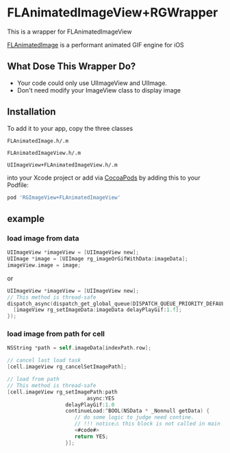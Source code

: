 # FLAnimatedImageView+RGWrapper
This is a wrapper for FLAnimatedImageView

[FLAnimatedImage](https://github.com/Flipboard/FLAnimatedImage) is a performant animated GIF engine for iOS

## What Dose This Wrapper Do?

- Your code could only use UIImageView and UIImage. 
- Don't need modify your ImageView class to display image

## Installation

To add it to your app, copy the three classes 

`FLAnimatedImage.h/.m`

`FLAnimatedImageView.h/.m`

`UIImageView+FLAnimatedImageView.h/.m`

into your Xcode project or add via [CocoaPods](http://cocoapods.org) by adding this to your Podfile:

```ruby
pod 'RGImageView+FLAnimatedImageView'
```

## example

### load image from data

```objective-c
UIImageView *imageView = [UIImageView new];
UIImage *image = [UIImage rg_imageOrGifWithData:imageData];
imageView.image = image;
```
or

```objective-c
UIImageView *imageView = [UIImageView new];
// This method is thread-safe
dispatch_async(dispatch_get_global_queue(DISPATCH_QUEUE_PRIORITY_DEFAULT, 0), ^{
  [imageView rg_setImageData:imageData delayPlayGif:1.f];
});
```


### load image from path for cell


```objective-c
NSString *path = self.imageData[indexPath.row];

// cancel last load task
[cell.imageView rg_cancelSetImagePath];

// load from path
// This method is thread-safe
[cell.imageView rg_setImagePath:path
                          async:YES
                   delayPlayGif:1.0
                   continueLoad:^BOOL(NSData * _Nonnull getData) {
                      // do some logic to judge need contine. 
                      // !!! notice⚠️ this block is not called in main thread.
                      <#code#>
                      return YES;
                   }];
```
